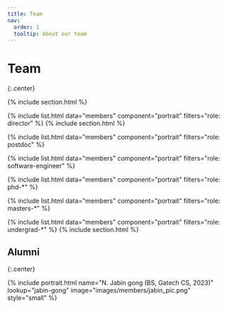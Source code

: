 ```yaml
---
title: Team
nav:
  order: 1
  tooltip: About our team
---
```


# Team
{:.center}

{% include section.html %}

<!-- Director -->
{% include list.html data="members" component="portrait" filters="role: director" %}
{% include section.html %}

<!-- PostDocs -->
{% include list.html data="members" component="portrait" filters="role: postdoc" %}

<!-- Software Engineers -->
{% include list.html data="members" component="portrait" filters="role: software-engineer" %}

<!-- PhD Students -->
{% include list.html data="members" component="portrait" filters="role: phd-*" %}

<!-- MS Students -->
{% include list.html data="members" component="portrait" filters="role: masters-*" %}

<!-- Undergrad students -->
{% include list.html data="members" component="portrait" filters="role: undergrad-*" %}
{% include section.html %}

<!-- Alumni -->
## Alumni
{:.center}

{% include portrait.html name="N. Jabin gong (BS, Gatech CS, 2023)" lookup="jabin-gong" image="images/members/jabin_pic.png" style="small" %}
